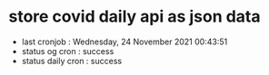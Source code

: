 # store covid daily api as json data

- last cronjob : Wednesday, 24 November 2021 00:43:51
- status og cron : success
- status daily cron : success
      
      